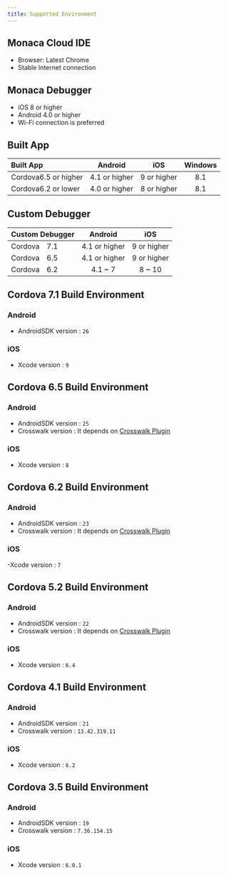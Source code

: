 ```yaml
---
title: Supported Environment
---
```


## Monaca Cloud IDE

- Browser: Latest Chrome
- Stable Internet connection


## Monaca Debugger

- iOS 8 or higher
- Android 4.0 or higher
- Wi-Fi connection is preferred

## Built App 

| Built App | Android | iOS | Windows|
|:------------|:-------:|:--:|:------:|
| Cordova6.5 or higher | 4.1 or higher | 9 or higher | 8.1 |
| Cordova6.2 or lower | 4.0 or higher | 8 or higher | 8.1 |

## Custom Debugger

| Custom Debugger | Android      | iOS          |
|:-----------|:------------:|:------------:|
| Cordova　7.1 | 4.1 or higher| 9 or higher  |
| Cordova　6.5 | 4.1 or higher| 9 or higher  |
| Cordova　6.2 | 4.1 ~ 7      | 8 ~ 10       |

## Cordova 7.1 Build Environment

### Android

- AndroidSDK version : `26`

### iOS

- Xcode version : `9`

## Cordova 6.5 Build Environment

### Android

- AndroidSDK version : `25`
- Crosswalk version : It depends on [Crosswalk Plugin](http://docs.monaca.io/en/reference/cordova_6.5/crosswalk/)

### iOS

- Xcode version : `8`

## Cordova 6.2 Build Environment

### Android

- AndroidSDK version : `23`
- Crosswalk version : It depends on [Crosswalk Plugin](http://docs.monaca.io/en/reference/cordova_6.2/crosswalk/)

### iOS

-Xcode version : `7`

## Cordova 5.2 Build Environment

### Android

- AndroidSDK version : `22`
- Crosswalk version : It depends on [Crosswalk Plugin](http://docs.monaca.io/en/reference/cordova_5.2/crosswalk/)

### iOS

- Xcode version : `6.4`

## Cordova 4.1 Build Environment

### Android

- AndroidSDK version : `21`
- Crosswalk version : `13.42.319.11`

### iOS

- Xcode version : `6.2`

## Cordova 3.5 Build Environment

### Android

- AndroidSDK version : `19`
- Crosswalk version : `7.36.154.15`

### iOS

- Xcode version : `6.0.1`